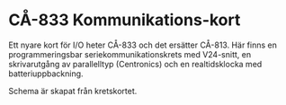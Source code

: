 # CÅ-833 Kommunikations-kort
Ett nyare kort för I/O heter CÅ-833 och det ersätter CÅ-813.
Här finns en programmeringsbar seriekommunikationskrets med V24-snitt, en skrivarutgång av parallelltyp
(Centronics) och en realtidsklocka med batteriuppbackning.  
  
Schema är skapat från kretskortet.